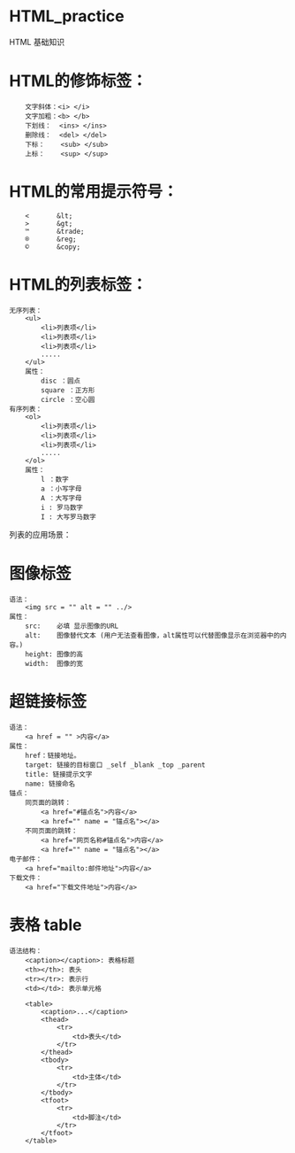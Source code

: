 # HTML_practice
HTML 基础知识

# HTML的修饰标签：
```
    文字斜体：<i> </i>
    文字加粗：<b> </b>
    下划线：  <ins> </ins>
    删除线：  <del> </del>
    下标：    <sub> </sub>
    上标：    <sup> </sup>
```
# HTML的常用提示符号：
        <       &lt; 
        >       &gt;
        ™       &trade;
        ®       &reg;
        ©       &copy;

# HTML的列表标签：
    无序列表：
        <ul>
            <li>列表项</li>
            <li>列表项</li>
            <li>列表项</li>
            .....
        </ul>
        属性： 
            disc ：圆点
            square ：正方形
            circle ：空心圆
    有序列表：
        <ol>
            <li>列表项</li>
            <li>列表项</li>
            <li>列表项</li>
            .....
        </ol>
        属性： 
            l ：数字
            a ：小写字母
            A ：大写字母
            i : 罗马数字
            I : 大写罗马数字
列表的应用场景：   
            
# 图像标签
    语法：
        <img src = "" alt = "" ../>
    属性：
        src:    必填 显示图像的URL
        alt:    图像替代文本 (用户无法查看图像，alt属性可以代替图像显示在浏览器中的内容。)
        height: 图像的高
        width:  图像的宽

# 超链接标签
    语法：
        <a href = "" >内容</a>
    属性：
        href：链接地址。
        target: 链接的目标窗口 _self _blank _top _parent
        title: 链接提示文字
        name: 链接命名
    锚点：
        同页面的跳转：
            <a href="#锚点名">内容</a>
            <a href="" name = "锚点名"></a>
        不同页面的跳转：
            <a href="网页名称#锚点名">内容</a>
            <a href="" name = "锚点名"></a>
    电子邮件：
        <a href="mailto:邮件地址">内容</a>
    下载文件：
        <a href="下载文件地址">内容</a>

# 表格 table
    语法结构：
        <caption></caption>: 表格标题
        <th></th>: 表头
        <tr></tr>: 表示行
        <td></td>: 表示单元格
    
        <table>
            <caption>...</caption>
            <thead>
                <tr>
                    <td>表头</td>
                </tr>
            </thead>
            <tbody>
                <tr>
                    <td>主体</td>
                </tr>
            </tbody>
            <tfoot>
                <tr>
                    <td>脚注</td>
                </tr>
            </tfoot>
        </table>
    
    






